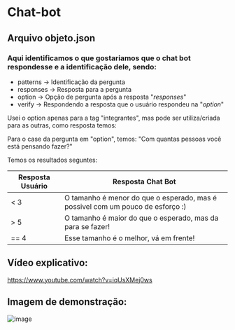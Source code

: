 # Chat-bot

## Arquivo objeto.json
### Aqui identificamos o que gostariamos que o chat bot respondesse e a identificação dele, sendo:
- patterns -> Identificação da pergunta
- responses -> Resposta para a pergunta
- option -> Opção de pergunta após a resposta "*responses*"
- verify -> Respondendo a resposta que o usuário respondeu na "*option*"

Usei o option apenas para a tag "integrantes", mas pode ser utiliza/criada para as outras, como resposta temos:

Para o case da pergunta em "option", temos: "Com quantas pessoas você está pensando fazer?"

Temos os resultados seguntes:

| Resposta Usuário  | Resposta Chat Bot |
| ------------- | ------------- |
| < 3  | O tamanho é menor do que o esperado, mas é possivel com um pouco de esforço :)  |
| > 5  | O tamanho é maior do que o esperado, mas da para se fazer!  |
| == 4  | Esse tamanho é o melhor, vá em frente!  |

## Vídeo explicativo:
https://www.youtube.com/watch?v=iqUsXMej0ws

## Imagem de demonstração:
![image](https://user-images.githubusercontent.com/35739467/222166006-d636c451-c162-4118-8dfb-2412a6b0bf66.png)


